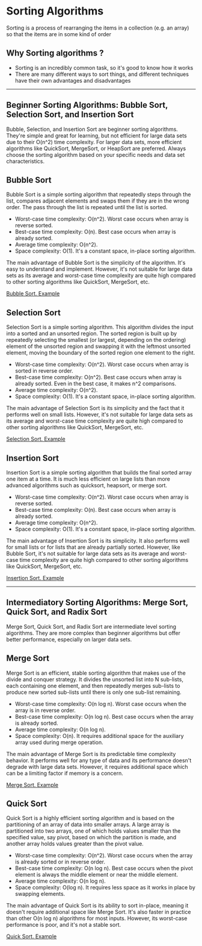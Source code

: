 # Sorting Algorithms

Sorting is a process of rearranging the items in a collection (e.g. an array) so that the items are in some kind of order

## Why Sorting algorithms ?

- Sorting is an incredibly common task, so it's good to know how it works
- There are many different ways to sort things, and different techniques have their own advantages and disadvantages

---

## Beginner Sorting Algorithms: Bubble Sort, Selection Sort, and Insertion Sort

Bubble, Selection, and Insertion Sort are beginner sorting algorithms. They're simple and great for learning, but not efficient for large data sets due to their O(n^2) time complexity. For larger data sets, more efficient algorithms like QuickSort, MergeSort, or HeapSort are preferred. Always choose the sorting algorithm based on your specific needs and data set characteristics.

## Bubble Sort

Bubble Sort is a simple sorting algorithm that repeatedly steps through the list, compares adjacent elements and swaps them if they are in the wrong order. The pass through the list is repeated until the list is sorted.

- Worst-case time complexity: O(n^2). Worst case occurs when array is reverse sorted.
- Best-case time complexity: O(n). Best case occurs when array is already sorted.
- Average time complexity: O(n^2).
- Space complexity: O(1). It's a constant space, in-place sorting algorithm.

The main advantage of Bubble Sort is the simplicity of the algorithm. It's easy to understand and implement. However, it's not suitable for large data sets as its average and worst-case time complexity are quite high compared to other sorting algorithms like QuickSort, MergeSort, etc.

[Bubble Sort. Example](/Sorting-Algorithms/bubbleSort.js)

## Selection Sort

Selection Sort is a simple sorting algorithm. This algorithm divides the input into a sorted and an unsorted region. The sorted region is built up by repeatedly selecting the smallest (or largest, depending on the ordering) element of the unsorted region and swapping it with the leftmost unsorted element, moving the boundary of the sorted region one element to the right.

- Worst-case time complexity: O(n^2). Worst case occurs when array is sorted in reverse order.
- Best-case time complexity: O(n^2). Best case occurs when array is already sorted. Even in the best case, it makes n^2 comparisons.
- Average time complexity: O(n^2).
- Space complexity: O(1). It's a constant space, in-place sorting algorithm.

The main advantage of Selection Sort is its simplicity and the fact that it performs well on small lists. However, it's not suitable for large data sets as its average and worst-case time complexity are quite high compared to other sorting algorithms like QuickSort, MergeSort, etc.

[Selection Sort. Example](/Sorting-Algorithms/selectionSort.js)

## Insertion Sort

Insertion Sort is a simple sorting algorithm that builds the final sorted array one item at a time. It is much less efficient on large lists than more advanced algorithms such as quicksort, heapsort, or merge sort.

- Worst-case time complexity: O(n^2). Worst case occurs when array is reverse sorted.
- Best-case time complexity: O(n). Best case occurs when array is already sorted.
- Average time complexity: O(n^2).
- Space complexity: O(1). It's a constant space, in-place sorting algorithm.

The main advantage of Insertion Sort is its simplicity. It also performs well for small lists or for lists that are already partially sorted. However, like Bubble Sort, it's not suitable for large data sets as its average and worst-case time complexity are quite high compared to other sorting algorithms like QuickSort, MergeSort, etc.

[Insertion Sort. Example](/Sorting-Algorithms/insertionSort.js)

---

## Intermediatory Sorting Algorithms: Merge Sort, Quick Sort, and Radix Sort

Merge Sort, Quick Sort, and Radix Sort are intermediate level sorting algorithms. They are more complex than beginner algorithms but offer better performance, especially on larger data sets.

## Merge Sort

Merge Sort is an efficient, stable sorting algorithm that makes use of the divide and conquer strategy. It divides the unsorted list into N sub-lists, each containing one element, and then repeatedly merges sub-lists to produce new sorted sub-lists until there is only one sub-list remaining.

- Worst-case time complexity: O(n log n). Worst case occurs when the array is in reverse order.
- Best-case time complexity: O(n log n). Best case occurs when the array is already sorted.
- Average time complexity: O(n log n).
- Space complexity: O(n). It requires additional space for the auxiliary array used during merge operation.

The main advantage of Merge Sort is its predictable time complexity behavior. It performs well for any type of data and its performance doesn't degrade with large data sets. However, it requires additional space which can be a limiting factor if memory is a concern.

[Merge Sort. Example](/Sorting-Algorithms/mergeSort.js)

## Quick Sort

Quick Sort is a highly efficient sorting algorithm and is based on the partitioning of an array of data into smaller arrays. A large array is partitioned into two arrays, one of which holds values smaller than the specified value, say pivot, based on which the partition is made, and another array holds values greater than the pivot value.

- Worst-case time complexity: O(n^2). Worst case occurs when the array is already sorted or in reverse order.
- Best-case time complexity: O(n log n). Best case occurs when the pivot element is always the middle element or near the middle element.
- Average time complexity: O(n log n).
- Space complexity: O(log n). It requires less space as it works in place by swapping elements.

The main advantage of Quick Sort is its ability to sort in-place, meaning it doesn't require additional space like Merge Sort. It's also faster in practice than other O(n log n) algorithms for most inputs. However, its worst-case performance is poor, and it's not a stable sort.

[Quick Sort. Example](/Sorting-Algorithms/quickSort.js)
